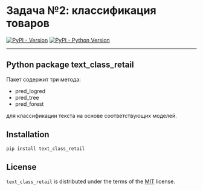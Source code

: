 # Задача №2: классификация товаров
[![PyPI - Version](https://img.shields.io/pypi/v/text-class-retail.svg)](https://pypi.org/project/text-class-retail)
[![PyPI - Python Version](https://img.shields.io/pypi/pyversions/text-class-retail.svg)](https://pypi.org/project/text-class-retail)

-----
## Python package text_class_retail

Пакет содержит три метода:
- pred_logred
- pred_tree
- pred_forest 

для классификации текста на основе соответствующих моделей.

## Installation

```console
pip install text_class_retail
```

## License

`text_class_retail` is distributed under the terms of the [MIT](https://spdx.org/licenses/MIT.html) license.